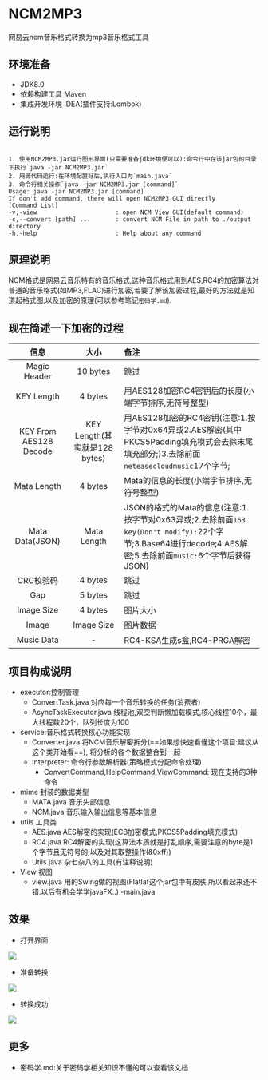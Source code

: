 # NCM2MP3
网易云ncm音乐格式转换为mp3音乐格式工具

## 环境准备
- JDK8.0
- 依赖构建工具 Maven
- 集成开发环境 IDEA(插件支持:Lombok)

## 运行说明

```text

1. 使用NCM2MP3.jar运行图形界面(只需要准备jdk环境便可以):命令行中在该jar包的目录下执行`java -jar NCM2MP3.jar`
2. 用源代码运行:在环境配置好后,执行入口为`main.java`
3. 命令行相关操作`java -jar NCM2MP3.jar [command]`
Usage: java -jar NCM2MP3.jar [command]
If don't add command, there will open NCM2MP3 GUI directly
[Command List]
-v,-view                      : open NCM View GUI(default command)
-c,--convert [path] ...       : convert NCM File in path to ./output directory
-h,-help                      : Help about any command
```


## 原理说明
  NCM格式是网易云音乐特有的音乐格式,这种音乐格式用到AES,RC4的加密算法对普通的音乐格式(如MP3,FLAC)进行加密,若要了解该加密过程,最好的方法就是知道起格式图,以及加密的原理(可以参考笔记`密码学.md`).

## 现在简述一下加密的过程
|          信息          |             大小              | 备注                                                         |
| :--------------------: | :---------------------------: | :----------------------------------------------------------- |
|      Magic Header      |           10 bytes            | 跳过                              |
|       KEY Length       |            4 bytes            | 用AES128加密RC4密钥后的长度(小端字节排序,无符号整型)         |
| KEY From AES128 Decode | KEY Length(其实就是128 bytes) | 用AES128加密的RC4密钥(注意:1.按字节对0x64异或2.AES解密(其中PKCS5Padding填充模式会去除末尾填充部分;)3.去除前面`neteasecloudmusic`17个字节; |
|      Mata Length       |            4 bytes            | Mata的信息的长度(小端字节排序,无符号整型)                    |
|    Mata Data(JSON)     |          Mata Length          | JSON的格式的Mata的信息(注意:1.按字节对0x63异或;2.去除前面`163 key(Don't modify):`22个字节;3.Base64进行decode;4.AES解密;5.去除前面`music:`6个字节后获得JSON) |
|       CRC校验码        |            4 bytes            | 跳过                                                         |
|          Gap           |            5 bytes            | 跳过                                                         |
|       Image Size       |            4 bytes            | 图片大小                                                     |
|         Image          |          Image Size           | 图片数据                                                     |
|       Music Data       |               -               | RC4-KSA生成s盒,RC4-PRGA解密                                  |

## 项目构成说明
- executor:控制管理
  - ConvertTask.java 对应每一个音乐转换的任务(消费者)
  - AsyncTaskExecutor.java 线程池,双空判断懒加载模式,核心线程10个，最大线程数20个，队列长度为100
- service:音乐格式转换核心功能实现
  - Converter.java 将NCM音乐解密拆分(==如果想快速看懂这个项目:建议从这个类开始看==), 将分析的各个数据整合到一起
  - Interpreter: 命令行参数解析器(策略模式分配命令处理)
    - ConvertCommand,HelpCommand,ViewCommand: 现在支持的3种命令
- mime 封装的数据类型
  - MATA.java 音乐头部信息
  - NCM.java 音乐输入输出信息等基本信息
- utils 工具类
  - AES.java AES解密的实现(ECB加密模式,PKCS5Padding填充模式)
  - RC4.java RC4解密的实现(这算法本质就是打乱顺序,需要注意的byte是1个字节且无符号的,以及对其取整操作(&0xff))
  - Utils.java 杂七杂八的工具(有注释说明)
- View 视图
  - view.java 用的Swing做的视图(Flatlaf这个jar包中有皮肤,所以看起来还不错.以后有机会学学javaFX..)
-main.java 

## 效果
- 打开界面

![](https://github.com/charlotte-xiao/NCM2MP3/blob/master/image/picture1.png)

- 准备转换

![](https://github.com/charlotte-xiao/NCM2MP3/blob/master/image/picture2.png)

- 转换成功

![](https://github.com/charlotte-xiao/NCM2MP3/blob/master/image/picture3.png)

## 更多
- 密码学.md:关于密码学相关知识不懂的可以查看该文档
